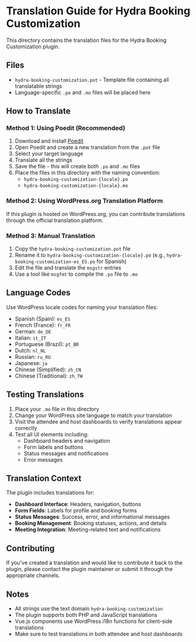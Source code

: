 # Translation Guide for Hydra Booking Customization

This directory contains the translation files for the Hydra Booking Customization plugin.

## Files

- `hydra-booking-customization.pot` - Template file containing all translatable strings
- Language-specific `.po` and `.mo` files will be placed here

## How to Translate

### Method 1: Using Poedit (Recommended)

1. Download and install [Poedit](https://poedit.net/)
2. Open Poedit and create a new translation from the `.pot` file
3. Select your target language
4. Translate all the strings
5. Save the file - this will create both `.po` and `.mo` files
6. Place the files in this directory with the naming convention:
   - `hydra-booking-customization-{locale}.po`
   - `hydra-booking-customization-{locale}.mo`

### Method 2: Using WordPress.org Translation Platform

If this plugin is hosted on WordPress.org, you can contribute translations through the official translation platform.

### Method 3: Manual Translation

1. Copy the `hydra-booking-customization.pot` file
2. Rename it to `hydra-booking-customization-{locale}.po` (e.g., `hydra-booking-customization-es_ES.po` for Spanish)
3. Edit the file and translate the `msgstr` entries
4. Use a tool like `msgfmt` to compile the `.po` file to `.mo`

## Language Codes

Use WordPress locale codes for naming your translation files:

- Spanish (Spain): `es_ES`
- French (France): `fr_FR`
- German: `de_DE`
- Italian: `it_IT`
- Portuguese (Brazil): `pt_BR`
- Dutch: `nl_NL`
- Russian: `ru_RU`
- Japanese: `ja`
- Chinese (Simplified): `zh_CN`
- Chinese (Traditional): `zh_TW`

## Testing Translations

1. Place your `.mo` file in this directory
2. Change your WordPress site language to match your translation
3. Visit the attendee and host dashboards to verify translations appear correctly
4. Test all UI elements including:
   - Dashboard headers and navigation
   - Form labels and buttons
   - Status messages and notifications
   - Error messages

## Translation Context

The plugin includes translations for:

- **Dashboard Interface**: Headers, navigation, buttons
- **Form Fields**: Labels for profile and booking forms
- **Status Messages**: Success, error, and informational messages
- **Booking Management**: Booking statuses, actions, and details
- **Meeting Integration**: Meeting-related text and notifications

## Contributing

If you've created a translation and would like to contribute it back to the plugin, please contact the plugin maintainer or submit it through the appropriate channels.

## Notes

- All strings use the text domain `hydra-booking-customization`
- The plugin supports both PHP and JavaScript translations
- Vue.js components use WordPress i18n functions for client-side translations
- Make sure to test translations in both attendee and host dashboards